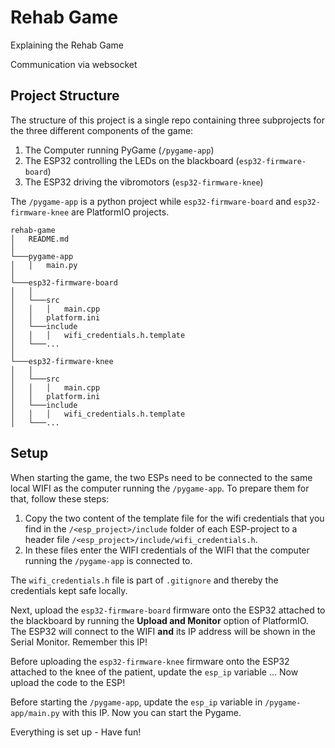 # Rehab Game

Explaining the Rehab Game

Communication via websocket

## Project Structure

The structure of this project is a single repo containing three subprojects for the three different components of the game:
1. The Computer running PyGame (`/pygame-app`)
2. The ESP32 controlling the LEDs on the blackboard (`esp32-firmware-board`)
3. The ESP32 driving the vibromotors (`esp32-firmware-knee`)

The `/pygame-app` is a python project while `esp32-firmware-board` and `esp32-firmware-knee` are PlatformIO projects.

```
rehab-game
│   README.md
│
└───pygame-app
│   │   main.py
│   
└───esp32-firmware-board
│   │
│   └───src
│   │   │   main.cpp
│   │   platform.ini
│   └───include
│   │   │   wifi_credentials.h.template
│   └───...
│
└───esp32-firmware-knee
│   │
│   └───src
│   │   │   main.cpp
│   │   platform.ini
│   └───include
│   │   │   wifi_credentials.h.template
│   └───...
```

## Setup

When starting the game, the two ESPs need to be connected to the same local WIFI as the computer running the `/pygame-app`. To prepare them for that, follow these steps:
1. Copy the two content of the template file for the wifi credentials that you find in the `/<esp_project>/include` folder of each ESP-project to a header file `/<esp_project>/include/wifi_credentials.h`.
2. In these files enter the WIFI credentials of the WIFI that the computer running the `/pygame-app` is connected to.

The `wifi_credentials.h` file is part of `.gitignore` and thereby the credentials kept safe locally. 

Next, upload the `esp32-firmware-board` firmware onto the ESP32 attached to the blackboard by running the **Upload and Monitor** option of PlatformIO. The ESP32 will connect to the WIFI **and** its IP address will be shown in the Serial Monitor. Remember this IP!

Before uploading the `esp32-firmware-knee` firmware onto the ESP32 attached to the knee of the patient, update the `esp_ip` variable ... Now upload the code to the ESP!

Before starting the `/pygame-app`, update the `esp_ip` variable in `/pygame-app/main.py` with this IP. Now you can start the Pygame.

Everything is set up - Have fun!


